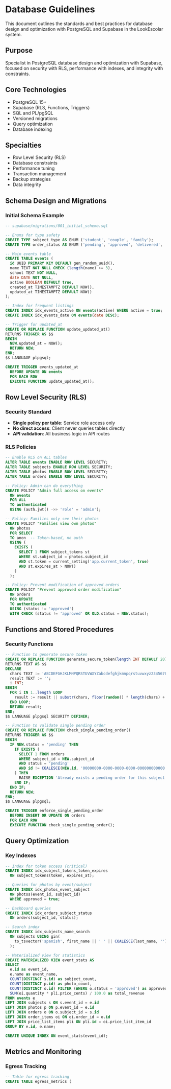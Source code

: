 # Database Guidelines

This document outlines the standards and best practices for database design and optimization with PostgreSQL and Supabase in the LookEscolar system.

## Purpose
Specialist in PostgreSQL database design and optimization with Supabase, focused on security with RLS, performance with indexes, and integrity with constraints.

## Core Technologies
- PostgreSQL 15+
- Supabase (RLS, Functions, Triggers)
- SQL and PL/pgSQL
- Versioned migrations
- Query optimization
- Database indexing

## Specialties
- Row Level Security (RLS)
- Database constraints
- Performance tuning
- Transaction management
- Backup strategies
- Data integrity

## Schema Design and Migrations

### Initial Schema Example
```sql
-- supabase/migrations/001_initial_schema.sql

-- Enums for type safety
CREATE TYPE subject_type AS ENUM ('student', 'couple', 'family');
CREATE TYPE order_status AS ENUM ('pending', 'approved', 'delivered', 'failed');

-- Main events table
CREATE TABLE events (
  id UUID PRIMARY KEY DEFAULT gen_random_uuid(),
  name TEXT NOT NULL CHECK (length(name) >= 3),
  school TEXT NOT NULL,
  date DATE NOT NULL,
  active BOOLEAN DEFAULT true,
  created_at TIMESTAMPTZ DEFAULT NOW(),
  updated_at TIMESTAMPTZ DEFAULT NOW()
);

-- Index for frequent listings
CREATE INDEX idx_events_active ON events(active) WHERE active = true;
CREATE INDEX idx_events_date ON events(date DESC);

-- Trigger for updated_at
CREATE OR REPLACE FUNCTION update_updated_at()
RETURNS TRIGGER AS $$
BEGIN
  NEW.updated_at = NOW();
  RETURN NEW;
END;
$$ LANGUAGE plpgsql;

CREATE TRIGGER events_updated_at
  BEFORE UPDATE ON events
  FOR EACH ROW
  EXECUTE FUNCTION update_updated_at();
```

## Row Level Security (RLS)

### Security Standard
- **Single policy per table**: Service role access only
- **No direct access**: Client never queries tables directly
- **API validation**: All business logic in API routes

### RLS Policies
```sql
-- Enable RLS on ALL tables
ALTER TABLE events ENABLE ROW LEVEL SECURITY;
ALTER TABLE subjects ENABLE ROW LEVEL SECURITY;
ALTER TABLE photos ENABLE ROW LEVEL SECURITY;
ALTER TABLE orders ENABLE ROW LEVEL SECURITY;

-- Policy: Admin can do everything
CREATE POLICY "Admin full access on events"
  ON events
  FOR ALL
  TO authenticated
  USING (auth.jwt() ->> 'role' = 'admin');

-- Policy: Families only see their photos
CREATE POLICY "Families view own photos"
  ON photos
  FOR SELECT
  TO anon  -- Token-based, no auth
  USING (
    EXISTS (
      SELECT 1 FROM subject_tokens st
      WHERE st.subject_id = photos.subject_id
      AND st.token = current_setting('app.current_token', true)
      AND st.expires_at > NOW()
    )
  );

-- Policy: Prevent modification of approved orders
CREATE POLICY "Prevent approved order modification"
  ON orders
  FOR UPDATE
  TO authenticated
  USING (status != 'approved')
  WITH CHECK (status != 'approved' OR OLD.status = NEW.status);
```

## Functions and Stored Procedures

### Security Functions

```sql
-- Function to generate secure token
CREATE OR REPLACE FUNCTION generate_secure_token(length INT DEFAULT 20)
RETURNS TEXT AS $$
DECLARE
  chars TEXT := 'ABCDEFGHJKLMNPQRSTUVWXYZabcdefghjkmnpqrstuvwxyz23456789';
  result TEXT := '';
  i INT;
BEGIN
  FOR i IN 1..length LOOP
    result := result || substr(chars, floor(random() * length(chars) + 1)::INT, 1);
  END LOOP;
  RETURN result;
END;
$$ LANGUAGE plpgsql SECURITY DEFINER;

-- Function to validate single pending order
CREATE OR REPLACE FUNCTION check_single_pending_order()
RETURNS TRIGGER AS $$
BEGIN
  IF NEW.status = 'pending' THEN
    IF EXISTS (
      SELECT 1 FROM orders 
      WHERE subject_id = NEW.subject_id 
      AND status = 'pending'
      AND id != COALESCE(NEW.id, '00000000-0000-0000-0000-000000000000'::uuid)
    ) THEN
      RAISE EXCEPTION 'Already exists a pending order for this subject';
    END IF;
  END IF;
  RETURN NEW;
END;
$$ LANGUAGE plpgsql;

CREATE TRIGGER enforce_single_pending_order
  BEFORE INSERT OR UPDATE ON orders
  FOR EACH ROW
  EXECUTE FUNCTION check_single_pending_order();
```

## Query Optimization

### Key Indexes
```sql
-- Index for token access (critical)
CREATE INDEX idx_subject_tokens_token_expires 
  ON subject_tokens(token, expires_at);

-- Queries for photos by event/subject
CREATE INDEX idx_photos_event_subject 
  ON photos(event_id, subject_id) 
  WHERE approved = true;

-- Dashboard queries
CREATE INDEX idx_orders_subject_status 
  ON orders(subject_id, status);

-- Search index
CREATE INDEX idx_subjects_name_search 
  ON subjects USING gin(
    to_tsvector('spanish', first_name || ' ' || COALESCE(last_name, ''))
  );

-- Materialized view for statistics
CREATE MATERIALIZED VIEW event_stats AS
SELECT 
  e.id as event_id,
  e.name as event_name,
  COUNT(DISTINCT s.id) as subject_count,
  COUNT(DISTINCT p.id) as photo_count,
  COUNT(DISTINCT o.id) FILTER (WHERE o.status = 'approved') as approved_orders,
  SUM(oi.quantity * pli.price_cents) / 100.0 as total_revenue
FROM events e
LEFT JOIN subjects s ON s.event_id = e.id
LEFT JOIN photos p ON p.event_id = e.id
LEFT JOIN orders o ON o.subject_id = s.id
LEFT JOIN order_items oi ON oi.order_id = o.id
LEFT JOIN price_list_items pli ON pli.id = oi.price_list_item_id
GROUP BY e.id, e.name;

CREATE UNIQUE INDEX ON event_stats(event_id);
```

## Metrics and Monitoring

### Egress Tracking
```sql
-- Table for egress tracking
CREATE TABLE egress_metrics (
```